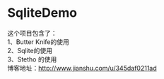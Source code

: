 # SqliteDemo

这个项目包含了：</br>
 1、Butter Knife的使用</br>
 2、Sqlite的使用</br>
 3、Stetho 的使用</br>
博客地址：http://www.jianshu.com/u/345daf0211ad
